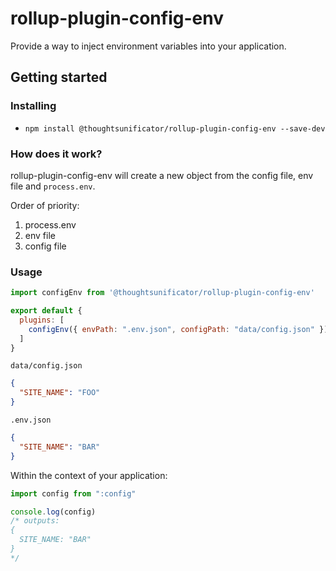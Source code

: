 # rollup-plugin-config-env

Provide a way to inject environment variables into your application.

## Getting started

### Installing

- ``npm install @thoughtsunificator/rollup-plugin-config-env --save-dev``

### How does it work?

rollup-plugin-config-env will create a new object from the config file, env file and ``process.env``.

Order of priority:

1. process.env
2. env file
3. config file

### Usage

```javascript
import configEnv from '@thoughtsunificator/rollup-plugin-config-env'

export default {
  plugins: [
    configEnv({ envPath: ".env.json", configPath: "data/config.json" })
  ]
}
```


``data/config.json``
```json
{
  "SITE_NAME": "FOO"
}
```

``.env.json``
```json
{
  "SITE_NAME": "BAR"
}
```

Within the context of your application:

```javascript
import config from ":config"

console.log(config)
/* outputs:
{
  SITE_NAME: "BAR"
}
*/

```


